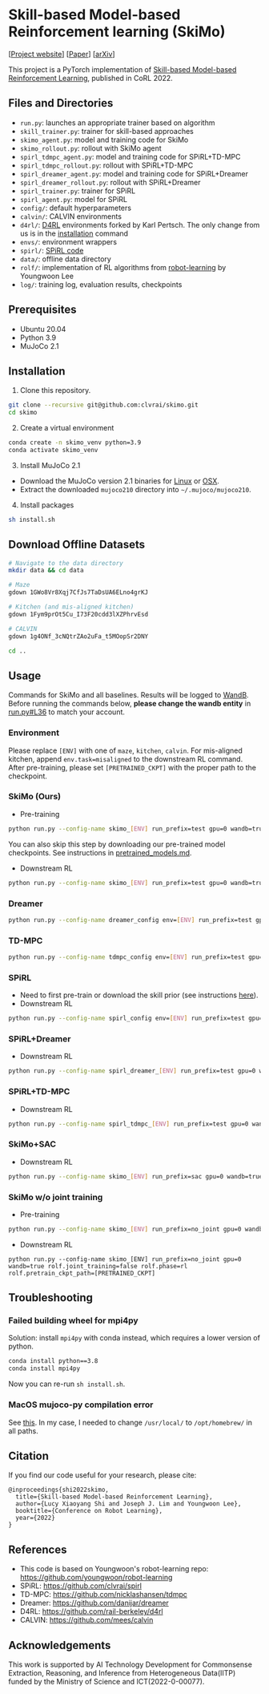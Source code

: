 # Skill-based Model-based Reinforcement learning (SkiMo)

[[Project website](https://clvrai.com/skimo)] [[Paper](https://openreview.net/forum?id=iVxy2eO601U)] [[arXiv](https://arxiv.org/abs/2207.07560)]

This project is a PyTorch implementation of [Skill-based Model-based Reinforcement Learning](https://clvrai.com/skimo), published in CoRL 2022.


## Files and Directories
* `run.py`: launches an appropriate trainer based on algorithm
* `skill_trainer.py`: trainer for skill-based approaches
* `skimo_agent.py`: model and training code for SkiMo
* `skimo_rollout.py`: rollout with SkiMo agent
* `spirl_tdmpc_agent.py`: model and training code for SPiRL+TD-MPC
* `spirl_tdmpc_rollout.py`: rollout with SPiRL+TD-MPC
* `spirl_dreamer_agent.py`: model and training code for SPiRL+Dreamer
* `spirl_dreamer_rollout.py`: rollout with SPiRL+Dreamer
* `spirl_trainer.py`: trainer for SPiRL
* `spirl_agent.py`: model for SPiRL
* `config/`: default hyperparameters
* `calvin/`: CALVIN environments
* `d4rl/`: [D4RL](https://github.com/kpertsch/d4rl) environments forked by Karl Pertsch. The only change from us is in the [installation](d4rl/setup.py#L15) command
* `envs/`: environment wrappers
* `spirl/`: [SPiRL code](https://github.com/clvrai/spirl)
* `data/`: offline data directory
* `rolf/`: implementation of RL algorithms from [robot-learning](https://github.com/youngwoon/robot-learning) by Youngwoon Lee
* `log/`: training log, evaluation results, checkpoints


## Prerequisites
* Ubuntu 20.04
* Python 3.9
* MuJoCo 2.1


## Installation

1. Clone this repository.
```bash
git clone --recursive git@github.com:clvrai/skimo.git
cd skimo
```

2. Create a virtual environment
```bash
conda create -n skimo_venv python=3.9
conda activate skimo_venv
```

3. Install MuJoCo 2.1
* Download the MuJoCo version 2.1 binaries for [Linux](https://mujoco.org/download/mujoco210-linux-x86_64.tar.gz) or [OSX](https://mujoco.org/download/mujoco210-macos-x86_64.tar.gz).
* Extract the downloaded `mujoco210` directory into `~/.mujoco/mujoco210`.

4. Install packages
```bash
sh install.sh
```


## Download Offline Datasets

```bash
# Navigate to the data directory
mkdir data && cd data

# Maze
gdown 1GWo8Vr8Xqj7CfJs7TaDsUA6ELno4grKJ

# Kitchen (and mis-aligned kitchen)
gdown 1Fym9prOt5Cu_I73F20cdd3lXZPhrvEsd

# CALVIN
gdown 1g4ONf_3cNQtrZAo2uFa_t5MOopSr2DNY

cd ..
```


## Usage
Commands for SkiMo and all baselines. Results will be logged to [WandB](https://wandb.ai/site). Before running the commands below, **please change the wandb entity** in [run.py#L36](run.py#L36) to match your account.

### Environment

Please replace `[ENV]` with one of `maze`, `kitchen`, `calvin`. For mis-aligned kitchen, append `env.task=misaligned` to the downstream RL command.
After pre-training, please set `[PRETRAINED_CKPT]` with the proper path to the checkpoint.

### SkiMo (Ours)
* Pre-training
```bash
python run.py --config-name skimo_[ENV] run_prefix=test gpu=0 wandb=true
```
You can also skip this step by downloading our pre-trained model checkpoints. See instructions in [pretrained_models.md](pretrained_models.md).

* Downstream RL
```bash
python run.py --config-name skimo_[ENV] run_prefix=test gpu=0 wandb=true rolf.phase=rl rolf.pretrain_ckpt_path=[PRETRAINED_CKPT]
```

### Dreamer
```bash
python run.py --config-name dreamer_config env=[ENV] run_prefix=test gpu=0 wandb=true
```

### TD-MPC
```bash
python run.py --config-name tdmpc_config env=[ENV] run_prefix=test gpu=0 wandb=true
```

### SPiRL
* Need to first pre-train or download the skill prior (see instructions [here](https://github.com/clvrai/spirl#example-commands)).
* Downstream RL
```bash
python run.py --config-name spirl_config env=[ENV] run_prefix=test gpu=0 wandb=true
```

### SPiRL+Dreamer
* Downstream RL
```bash
python run.py --config-name spirl_dreamer_[ENV] run_prefix=test gpu=0 wandb=true
```

### SPiRL+TD-MPC
* Downstream RL
```bash
python run.py --config-name spirl_tdmpc_[ENV] run_prefix=test gpu=0 wandb=true
```

### SkiMo+SAC
* Downstream RL
```bash
python run.py --config-name skimo_[ENV] run_prefix=sac gpu=0 wandb=true rolf.phase=rl rolf.use_cem=false rolf.n_skill=1 rolf.prior_reg_critic=true rolf.sac=true rolf.pretrain_ckpt_path=[PRETRAINED_CKPT]
```

### SkiMo w/o joint training
* Pre-training
```bash
python run.py --config-name skimo_[ENV] run_prefix=no_joint gpu=0 wandb=true rolf.joint_training=false
```

* Downstream RL
```
python run.py --config-name skimo_[ENV] run_prefix=no_joint gpu=0 wandb=true rolf.joint_training=false rolf.phase=rl rolf.pretrain_ckpt_path=[PRETRAINED_CKPT]
```


## Troubleshooting

### Failed building wheel for mpi4py
Solution: install `mpi4py` with conda instead, which requires a lower version of python.
```bash
conda install python==3.8
conda install mpi4py
```
Now you can re-run `sh install.sh`.

### MacOS mujoco-py compilation error
See [this](https://github.com/openai/mujoco-py#youre-on-macos-and-you-see-clang-error-unsupported-option--fopenmp). In my case, I needed to change `/usr/local/` to `/opt/homebrew/` in all paths.


## Citation

If you find our code useful for your research, please cite:
```
@inproceedings{shi2022skimo,
  title={Skill-based Model-based Reinforcement Learning},
  author={Lucy Xiaoyang Shi and Joseph J. Lim and Youngwoon Lee},
  booktitle={Conference on Robot Learning},
  year={2022}
}
```


## References
* This code is based on Youngwoon's robot-learning repo: https://github.com/youngwoon/robot-learning
* SPiRL: https://github.com/clvrai/spirl
* TD-MPC: https://github.com/nicklashansen/tdmpc
* Dreamer: https://github.com/danijar/dreamer
* D4RL: https://github.com/rail-berkeley/d4rl
* CALVIN: https://github.com/mees/calvin

## Acknowledgements
This work is supported by AI Technology Development for Commonsense Extraction, Reasoning, and Inference from Heterogeneous Data(IITP) funded by the Ministry of Science and ICT(2022-0-00077).
